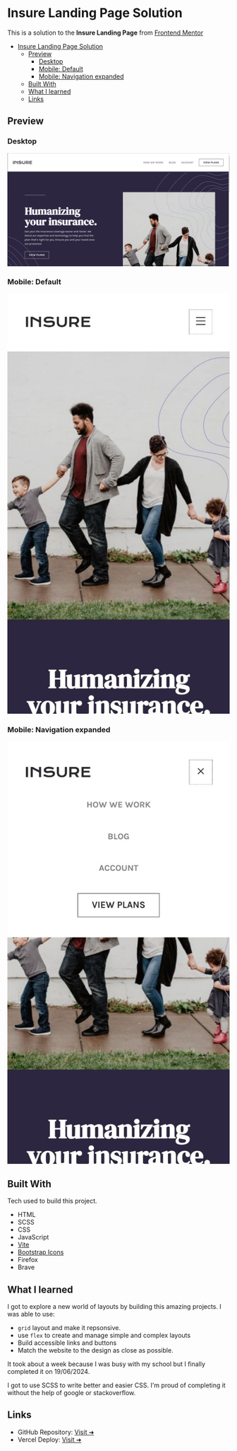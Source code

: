 # Insure Landing Page Solution

This is a solution to the **Insure Landing Page** from [Frontend Mentor](https://frontendmentor.io)

- [Insure Landing Page Solution](#insure-landing-page-solution)
  - [Preview](#preview)
    - [Desktop](#desktop)
    - [Mobile: Default](#mobile-default)
    - [Mobile: Navigation expanded](#mobile-navigation-expanded)
  - [Built With](#built-with)
  - [What I learned](#what-i-learned)
  - [Links](#links)

## Preview

### Desktop

![Desktop Preview](./image.png)

### Mobile: Default

![Mobile Default](image-1.png)

### Mobile: Navigation expanded

![Mobile Expanded](image-2.png)

## Built With

Tech used to build this project.

- HTML
- SCSS
- CSS
- JavaScript
- [Vite](https://vitejs.dev)
- [Bootstrap Icons](https://icons.getbootstrap.com)
- Firefox
- Brave

## What I learned

I got to explore a new world of layouts by building this amazing projects. I was able to use:

- `grid` layout and make it repsonsive.
- use `flex` to create and manage simple and complex layouts
- Build accessible links and buttons
- Match the website to the design as close as possible.

It took about a week because I was busy with my school but I finally completed it on 19/06/2024.

I got to use SCSS to write better and easier CSS. I'm proud of completing it without the help of google or stackoverflow.

## Links

- GitHub Repository: [Visit ➜](https://github.com/Code-Beaker/insure-landing-page-code-beaker-2)
- Vercel Deploy: [Visit ➜](https://insure-landing-page-code-beaker.vercel.app/index.html)
